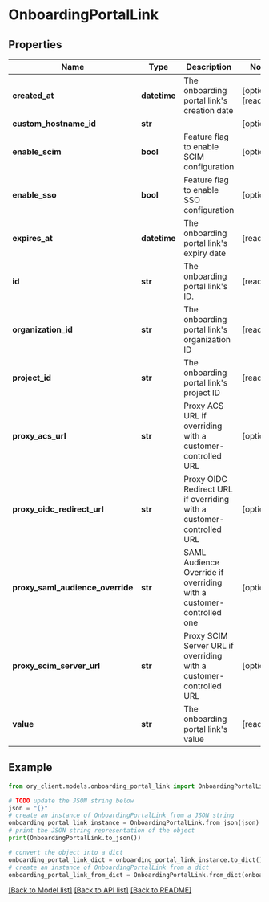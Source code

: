 # OnboardingPortalLink


## Properties

Name | Type | Description | Notes
------------ | ------------- | ------------- | -------------
**created_at** | **datetime** | The onboarding portal link&#39;s creation date | [optional] [readonly] 
**custom_hostname_id** | **str** |  | [optional] 
**enable_scim** | **bool** | Feature flag to enable SCIM configuration | [optional] 
**enable_sso** | **bool** | Feature flag to enable SSO configuration | [optional] 
**expires_at** | **datetime** | The onboarding portal link&#39;s expiry date | [readonly] 
**id** | **str** | The onboarding portal link&#39;s ID. | [readonly] 
**organization_id** | **str** | The onboarding portal link&#39;s organization ID | [readonly] 
**project_id** | **str** | The onboarding portal link&#39;s project ID | [readonly] 
**proxy_acs_url** | **str** | Proxy ACS URL if overriding with a customer-controlled URL | [optional] 
**proxy_oidc_redirect_url** | **str** | Proxy OIDC Redirect URL if overriding with a customer-controlled URL | [optional] 
**proxy_saml_audience_override** | **str** | SAML Audience Override if overriding with a customer-controlled one | [optional] 
**proxy_scim_server_url** | **str** | Proxy SCIM Server URL if overriding with a customer-controlled URL | [optional] 
**value** | **str** | The onboarding portal link&#39;s value | [readonly] 

## Example

```python
from ory_client.models.onboarding_portal_link import OnboardingPortalLink

# TODO update the JSON string below
json = "{}"
# create an instance of OnboardingPortalLink from a JSON string
onboarding_portal_link_instance = OnboardingPortalLink.from_json(json)
# print the JSON string representation of the object
print(OnboardingPortalLink.to_json())

# convert the object into a dict
onboarding_portal_link_dict = onboarding_portal_link_instance.to_dict()
# create an instance of OnboardingPortalLink from a dict
onboarding_portal_link_from_dict = OnboardingPortalLink.from_dict(onboarding_portal_link_dict)
```
[[Back to Model list]](../README.md#documentation-for-models) [[Back to API list]](../README.md#documentation-for-api-endpoints) [[Back to README]](../README.md)


